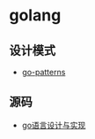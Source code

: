 # golang


## 设计模式
- [go-patterns](https://github.com/tmrts/go-patterns)

## 源码
- [go语言设计与实现](https://draveness.me/golang/)